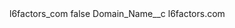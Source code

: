 <?xml version="1.0" encoding="UTF-8"?>
<CustomMetadata xmlns="http://soap.sforce.com/2006/04/metadata" xmlns:xsi="http://www.w3.org/2001/XMLSchema-instance" xmlns:xsd="http://www.w3.org/2001/XMLSchema">
    <label>l6factors_com</label>
    <protected>false</protected>
    <values>
        <field>Domain_Name__c</field>
        <value xsi:type="xsd:string">l6factors.com</value>
    </values>
</CustomMetadata>
